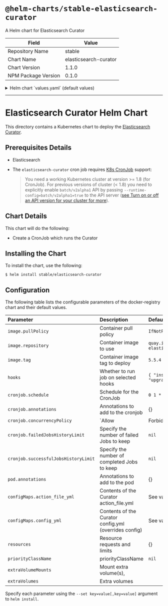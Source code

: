 # `@helm-charts/stable-elasticsearch-curator`

A Helm chart for Elasticsearch Curator

| Field               | Value                 |
| ------------------- | --------------------- |
| Repository Name     | stable                |
| Chart Name          | elasticsearch-curator |
| Chart Version       | 1.1.0                 |
| NPM Package Version | 0.1.0                 |

<details>

<summary>Helm chart `values.yaml` (default values)</summary>

```yaml
# Default values for elasticsearch-curator.
# This is a YAML-formatted file.
# Declare variables to be passed into your templates.

cronjob:
  # At 01:00 every day
  schedule: '0 1 * * *'
  annotations: {}
  concurrencyPolicy: ''
  failedJobsHistoryLimit: ''
  successfulJobsHistoryLimit: ''

pod:
  annotations: {}

image:
  repository: quay.io/pires/docker-elasticsearch-curator
  tag: 5.5.4
  pullPolicy: IfNotPresent

hooks:
  install: false
  upgrade: false

configMaps:
  # Delete indices older than 7 days
  action_file_yml: |-
    ---
    actions:
      1:
        action: delete_indices
        description: "Clean up ES by deleting old indices"
        options:
          timeout_override:
          continue_if_exception: False
          disable_action: False
          ignore_empty_list: True
        filters:
        - filtertype: age
          source: name
          direction: older
          timestring: '%Y.%m.%d'
          unit: days
          unit_count: 7
          field:
          stats_result:
          epoch:
          exclude: False
  # Having config_yaml WILL override the other config
  config_yml: |-
    ---
    client:
      hosts:
        - CHANGEME.host
      port: 9200
      # url_prefix:
      # use_ssl: True
      # certificate:
      # client_cert:
      # client_key:
      # ssl_no_validate: True
      # http_auth:
      # timeout: 30
      # master_only: False
    # logging:
    #   loglevel: INFO
    #   logfile:
    #   logformat: default
    #   blacklist: ['elasticsearch', 'urllib3']

resources:
  {}
  # We usually recommend not to specify default resources and to leave this as a conscious
  # choice for the user. This also increases chances charts run on environments with little
  # resources, such as Minikube. If you do want to specify resources, uncomment the following
  # lines, adjust them as necessary, and remove the curly braces after 'resources:'.
  # limits:
  #  cpu: 100m
  #  memory: 128Mi
  # requests:
  #  cpu: 100m
  #  memory: 128Mi

priorityClassName: ''
# extraVolumes and extraVolumeMounts allows you to mount other volumes
# Example Use Case: mount ssl certificates when elasticsearch has tls enabled
# extraVolumes:
#   - name: es-certs
#     secret:
#       defaultMode: 420
#       secretName: es-certs
# extraVolumeMounts:
#   - name: es-certs
#     mountPath: /certs
#     readOnly: true
```

</details>

---

# Elasticsearch Curator Helm Chart

This directory contains a Kubernetes chart to deploy the [Elasticsearch Curator](https://github.com/elastic/curator).

## Prerequisites Details

- Elasticsearch

- The `elasticsearch-curator` cron job requires [K8s CronJob](https://kubernetes.io/docs/concepts/workloads/controllers/cron-jobs/) support:
  > You need a working Kubernetes cluster at version >= 1.8 (for CronJob). For previous versions of cluster (< 1.8) you need to explicitly enable `batch/v2alpha1` API by passing `--runtime-config=batch/v2alpha1=true` to the API server ([see Turn on or off an API version for your cluster for more](https://kubernetes.io/docs/admin/cluster-management/#turn-on-or-off-an-api-version-for-your-cluster)).

## Chart Details

This chart will do the following:

- Create a CronJob which runs the Curator

## Installing the Chart

To install the chart, use the following:

```console
$ helm install stable/elasticsearch-curator
```

## Configuration

The following table lists the configurable parameters of the docker-registry chart and
their default values.

| Parameter                            | Description                                           | Default                                      |
| :----------------------------------- | :---------------------------------------------------- | :------------------------------------------- |
| `image.pullPolicy`                   | Container pull policy                                 | `IfNotPresent`                               |
| `image.repository`                   | Container image to use                                | `quay.io/pires/docker-elasticsearch-curator` |
| `image.tag`                          | Container image tag to deploy                         | `5.5.4`                                      |
| `hooks`                              | Whether to run job on selected hooks                  | `{ "install": false, "upgrade": false }`     |
| `cronjob.schedule`                   | Schedule for the CronJob                              | `0 1 * * *`                                  |
| `cronjob.annotations`                | Annotations to add to the cronjob                     | {}                                           |
| `cronjob.concurrencyPolicy`          | `Allow|Forbid|Replace` concurrent jobs                | `nil`                                        |
| `cronjob.failedJobsHistoryLimit`     | Specify the number of failed Jobs to keep             | `nil`                                        |
| `cronjob.successfulJobsHistoryLimit` | Specify the number of completed Jobs to keep          | `nil`                                        |
| `pod.annotations`                    | Annotations to add to the pod                         | {}                                           |
| `configMaps.action_file_yml`         | Contents of the Curator action_file.yml               | See values.yaml                              |
| `configMaps.config_yml`              | Contents of the Curator config.yml (overrides config) | See values.yaml                              |
| `resources`                          | Resource requests and limits                          | {}                                           |
| `priorityClassName`                  | priorityClassName                                     | `nil`                                        |
| `extraVolumeMounts`                  | Mount extra volume(s),                                |                                              |
| `extraVolumes`                       | Extra volumes                                         |                                              |

Specify each parameter using the `--set key=value[,key=value]` argument to
`helm install`.
